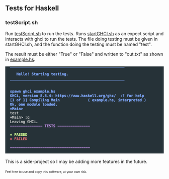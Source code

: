 ## Tests for Haskell 


### testScript.sh 
Run [testScript.sh](testScript.sh) to run the tests. Runs [startGHCI.sh](startGHCI.sh) as an expect script and interacts with ghci to run the tests. The file doing testing must be given in startGHCI.sh, and the function doing the testing must be named "test". 

The result must be either "True" or "False" and written to "out.txt" as shown in [example.hs](example.hs).


![](example.png)

This is a side-project so I may be adding more features in the future. 

<sup><sub>Feel free to use and copy this software, at your own risk.</sub></sup>
